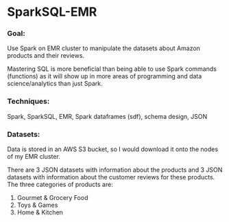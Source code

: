 # SparkSQL-EMR

### Goal:
Use Spark on EMR cluster to manipulate the datasets about Amazon products and their reviews. 

Mastering SQL is more beneficial than being able to use Spark commands (functions) as it will show up in more areas of programming and data science/analytics than just Spark.

### Techniques:
Spark, SparkSQL, EMR, Spark dataframes (sdf), schema design, JSON

### Datasets:

Data is stored in an AWS S3 bucket, so I would download it onto the nodes of my EMR cluster.

There are 3 JSON datasets with information about the products and 3 JSON datasets with information about the customer reviews for these products. The three categories of products are: 

1. Gourmet & Grocery Food
2. Toys & Games
3. Home & Kitchen
